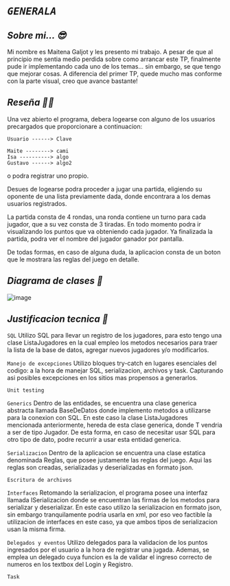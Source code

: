 # _`GENERALA`_

## _Sobre mi... 😎_
Mi nombre es Maitena Galjot y les presento mi trabajo.
A pesar de que al principio me sentia medio perdida sobre como arrancar este TP, finalmente pude ir implementando cada uno de los temas... sin embargo, se que tengo que mejorar cosas.
A diferencia del primer TP, quede mucho mas conforme con la parte visual, creo que avance bastante!

## _Reseña 😶‍🌫️_
Una vez abierto el programa, debera logearse con alguno de los usuarios precargados que proporcionare a continuacion:
```
Usuario ------> Clave
```
    Maite --------> cami
    Isa ----------> algo
    Gustavo ------> algo2
>
o podra registrar uno propio.

Desues de logearse podra proceder a jugar una partida, eligiendo su oponente de una lista previamente dada, donde encontrara a los demas usuarios registrados.

La partida consta de 4 rondas, una ronda contiene un turno para cada jugador, que a su vez consta de 3 tiradas. En todo momento podra ir visualizando los puntos que va obteniendo cada jugador. Ya finalizada la partida, podra ver el nombre del jugador ganador por pantalla.

De todas formas, en caso de alguna duda, la aplicacion consta de un boton que le mostrara las reglas del juego en detalle.

## _Diagrama de clases 📜_

![image](https://user-images.githubusercontent.com/86839503/206127093-bf8c3df9-b653-43c8-8d11-38c01189fc54.png)

## _Justificacion tecnica 🤯️_

`SQL`
Utilizo SQL para llevar un registro de los jugadores, para esto tengo una clase ListaJugadores en la cual empleo los metodos necesarios para traer la lista de la base de datos, agregar nuevos jugadores y/o modificarlos.

`Manejo de excepciones`
Utilizo bloques try-catch en lugares esenciales del codigo: a la hora de manejar SQL, serializacion, archivos y task. Capturando asi posibles excepciones en los sitios mas propensos a generarlos.

`Unit testing`

`Generics`
Dentro de las entidades, se encuentra una clase generica abstracta llamada BaseDeDatos<T> donde implemento metodos a utilizarse para la conexion con SQL. En este caso la clase ListaJugadores mencionada anteriormente, hereda de esta clase generica, donde T vendria a ser de tipo Jugador. De esta forma, en caso de necesitar usar SQL para otro tipo de dato, podre recurrir a usar esta entidad generica. 

`Serializacion`
Dentro de la aplicacion se encuentra una clase estatica denominada Reglas, que posee justamente las reglas del juego. Aqui las reglas son creadas, serializadas y deserializadas en formato json.

`Escritura de archivos`

`Interfaces`
Retomando la serializacion, el programa posee una interfaz llamada ISerializacion donde se encuentran las firmas de los metodos para serializar y deserializar. En este caso utilizo la serializacion en formato json, sin embargo tranquilamente podria usarla en xml, por eso veo factible la utilizacion de interfaces en este caso, ya que ambos tipos de serializacion usan la misma firma.

`Delegados y eventos`
Utilizo delegados para la validacion de los puntos ingresados por el usuario a la hora de registrar una jugada. Ademas, se emplea un delegado cuya funcion es la de validar el ingreso correcto de numeros en los textbox del Login y Registro.

`Task`


